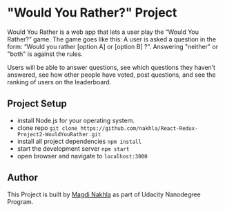 # "Would You Rather?" Project

 Would You Rather is a web app that lets a user play the “Would You Rather?” game. The game goes like this: A user is asked a question in the form: “Would you rather [option A] or [option B] ?”. Answering "neither" or "both" is against the rules.

Users will be able to answer questions, see which questions they haven’t answered, see how other people have voted, post questions, and see the ranking of users on the leaderboard.

## Project Setup

* install Node.js for your operating system.
* clone repo `git clone https://github.com/nakhla/React-Redux-Project2-WouldYouRather.git`
* install all project dependencies `npm install`
* start the development server `npm start`
* open browser and navigate to  `localhost:3000`

## Author
This Project is built by [Magdi Nakhla](https://fb.me/nakhla) as part of Udacity Nanodegree Program.